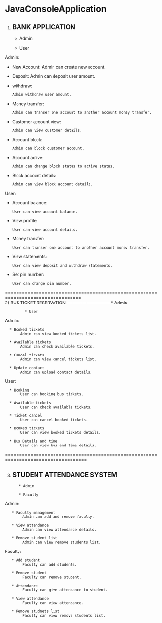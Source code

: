 # JavaConsoleApplication

1) BANK APPLICATION
   ----------------
      * Admin
      
      * User

Admin:

   * New Account:
         Admin can create new account.
         
   * Deposit:
         Admin can deposit user amount.
         
   * withdraw:
   
         Admin withdraw user amount.
         
   * Money transfer:
   
         Admin can transer one account to another account money transfer.
         
   * Customer account view:
   
         Admin can view customer details.
         
   * Account block:
   
         Admin can block customer account.
         
   * Account active:
   
         Admin can change block status to active status.
         
   * Block account details:
   
         Admin can view block account details.

User:

   * Account balance:
   
         User can view account balance.
         
   * View profile:
   
         User can view account details.
         
   * Money transfer:
   
         User can transer one account to another account money transfer.
         
   * View statements:
   
         User can view deposit and withdraw statements.
         
   * Set pin number:
   
         User can change pin number.
         
         
   =================================================================================      
   2)  BUS TICKET RESERVATION
       ----------------------
             * Admin
             
             * User
       
   Admin:
   
      * Booked tickets
           Admin can view booked tickets list.
           
      * Available tickets
           Admin can check available tickets.
           
      * Cancel tickets
           Admin can view cancel tickets list.
           
      * Update contact
           Admin can upload contact details.
           
   User:
   
      * Booking
           User can booking bus tickets.
           
      * Available tickets
           User can check available tickets.
           
      * Ticket cancel
           User can cancel booked tickets.
           
      * Booked tickets
           User can view booked tickets details.
           
      * Bus Details and time
           User can view bus and time details.
   
 ===================================================================================
 
 3) STUDENT ATTENDANCE SYSTEM
    -------------------------
           * Admin
           
           * Faculty
  
  Admin:
  
       * Faculty management 
            Admin can add and remove faculty.
            
       * View attendance
            Admin can view attendance details.
            
       * Remove student list
            Admin can view remove students list.
            
  Faculty:
  
       * Add student
            Faculty can add students.
            
       * Remove student
            Faculty can remove student.
            
       * Attendance
            Faculty can give attendance to student.
            
       * View attendance
            Faculty can view attendance.
            
       * Remove studnets list
            Faculty can view remove students list.
